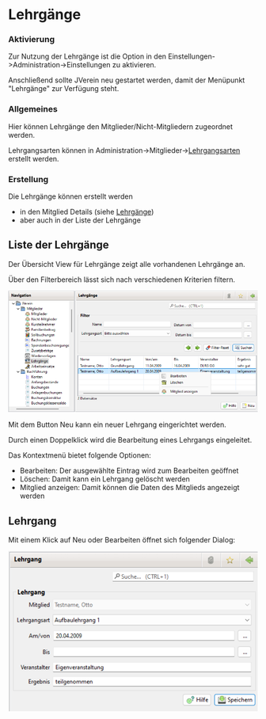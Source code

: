# Lehrgänge

### Aktivierung

Zur Nutzung der Lehrgänge ist die Option in den Einstellungen->Administration->Einstellungen zu aktivieren.

Anschließend sollte JVerein neu gestartet werden, damit der Menüpunkt "Lehrgänge" zur Verfügung steht.

### Allgemeines

Hier können Lehrgänge den Mitglieder/Nicht-Mitgliedern zugeordnet werden.

Lehrgangsarten können in Administration->Mitglieder->[Lehrgangsarten](../administration/mitglieder/lehrgange.md) erstellt werden.

### Erstellung

Die Lehrgänge können erstellt werden

* in den Mitglied Details (siehe [Lehrgänge](content/lehrgaenge.md))
* aber auch in der Liste der Lehrgänge

## Liste der Lehrgänge

Der Übersicht View für Lehrgänge zeigt alle vorhandenen Lehrgänge an.

Über den Filterbereich lässt sich nach verschiedenen Kriterien filtern.

![](../../../v3.0.x/mitglieder/img/LehrgaengeListeView.png)

Mit dem Button Neu kann ein neuer Lehrgang eingerichtet werden.

Durch einen Doppelklick wird die Bearbeitung eines Lehrgangs eingeleitet.

Das Kontextmenü bietet folgende Optionen:

* Bearbeiten: Der ausgewählte Eintrag wird zum Bearbeiten geöffnet
* Löschen: Damit kann ein Lehrgang gelöscht werden
* Mitglied anzeigen: Damit können die Daten des Mitglieds angezeigt werden

## Lehrgang

Mit einem Klick auf Neu oder Bearbeiten öffnet sich folgender Dialog:

![](../../../v3.0.x/mitglieder/img/LehrgangView.png)
